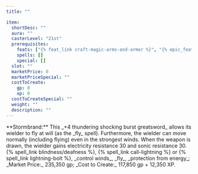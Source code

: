 ```yaml
---
title: ""

item:
  shortDesc: ""
  aura: ""
  casterLevel: "21st"
  prerequisites:
    feats: ["{% feat_link craft-magic-arms-and-armor %}", "{% epic_feat_link craft-epic-magic-arms-and-armor %}"]
    spells: []
    special: []
  slot: ""
  marketPrice: 0
  marketPriceSpecial: ""
  costToCreate:
    gp: 0
    xp: 0
  costToCreateSpecial: ""
  weight: ""
  description: ""
---
```

<p id="stormbrand">**Stormbrand:** This _+4 thundering shocking burst greatsword_ allows its wielder to fly at will (as the _fly_ spell). Furthermore, the wielder can move normally (including flying) even in the strongest winds. When the weapon is drawn, the wielder gains electricity resistance 30 and sonic resistance 30.
{% spell_link blindness/deafness %}, {% spell_link call-lightning %} or {% spell_link lightning-bolt %}, _control winds_, _fly_, _protection from energy_; _Market Price:_ 235,350 gp; _Cost to Create:_ 117,850 gp + 12,350 XP.

